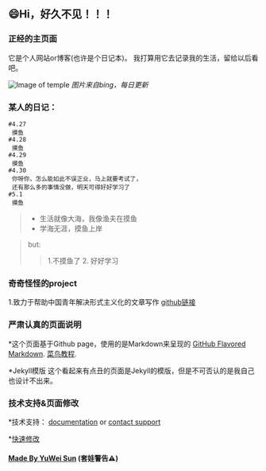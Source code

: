 ## 😄Hi，好久不见！！！

### 正经的主页面

它是个人网站or博客(也许是个日记本)。
我打算用它去记录我的生活，留给以后看吧。

![Image of temple](https://cn.bing.com/th?id=OHR.BurgAltdahn_ZH-CN8281669977_1920x1080.jpg&rf=LaDigue_1920x1080.jpg&pid=hp)
*图片来自bing，每日更新*

### 某人的日记：

``` 
#4.27
 摸鱼
#4.28
 摸鱼
#4.29
 摸鱼
#4.30
 你呀你，怎么能如此不误正业，马上就要考试了，
 还有那么多的事情没做，明天可得好好学习了
#5.1
 摸鱼

```

> - 生活就像大海，我像渔夫在摸鱼
> - 学海无涯，摸鱼上岸

> but:
>> 1.不摸鱼了
>> 2. 好好学习

### 奇奇怪怪的project
1.致力于帮助中国青年解决形式主义化的文章写作
[github链接](https://github.com/YuWei-CH/Formalist-articles-writer-java#形式主义文章生成器----java)

### 严肃认真的页面说明
*这个页面基于Github page，使用的是Markdown来呈现的
[GitHub Flavored Markdown](https://guides.github.com/features/mastering-markdown/).
[菜鸟教程](https://www.runoob.com/markdown/md-tutorial.html).

*Jekyll模版
这个看起来有点丑的页面是Jekyll的模版，但是不可否认的是我自己也设计不出来。

### 技术支持&页面修改

*技术支持： [documentation](https://help.github.com/categories/github-pages-basics/) or [contact support](https://github.com/contact) 

*[快速修改](https://github.com/hihitech/hihitch.github.io/edit/master/index.md)


#### [Made By YuWei Sun](www.yuweisun.top) (套娃警告⚠️)
